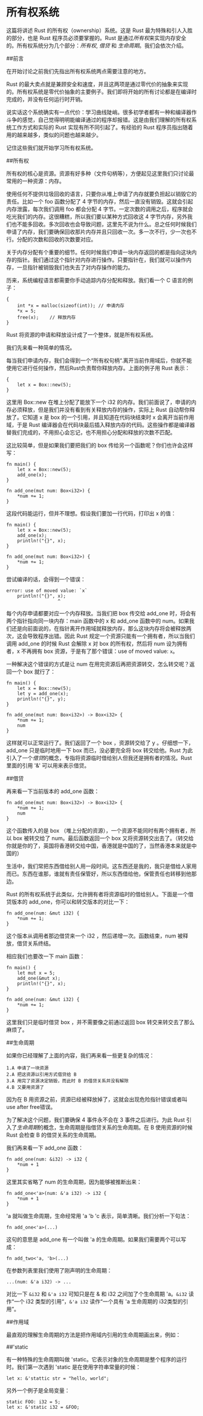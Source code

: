 所有权系统
===

这篇将讲述 Rust 的所有权（ownership）系统。这是 Rust 最为特殊和引人入胜的部分，也是 Rust 程序员必须要掌握的。Rust 是通过*所有权*来实现内存安全的。所有权系统分为几个部分：*所有权*, *借贷* 和 *生命周期*。我们会依次介绍。

##前言

在开始讨论之前我们先指出所有权系统两点需要注意的地方。

Rust 的最大卖点就是兼顾安全和速度，并且这两项是通过零代价的抽象来实现的。所有权系统是零代价抽象的主要例子。我们即将开始的所有讨论都是在编译时完成的，并没有任何运行时开销。

说实话这个系统确实有一点代价：学习曲线陡峭。很多初学者都有一种和编译器作斗争的感觉，自己觉得明明能编译通过的程序却报错。这是由我们理解的所有权系统工作方式和实际的 Rust 实现有所不同引起了。有经验的 Rust 程序员指出随着用的越来越多，类似的问题也越来越少。

记住这些我们就开始学习所有权系统。

##所有权

所有权的核心是资源。资源有好多种（文件句柄等），方便起见这里我们只讨论最常用的一种资源：内存。

使用任何不提供垃圾回收的语言，只要你从堆上申请了内存就要负担起以销毁它的责任。比如一个 foo 函数分配了 4 字节的内存，然后一直没有销毁。这就会引起内存泄露，每次我们调用 foo 都会分配 4 字节。一定次数的调用之后，程序就会吃光我们的内存。这很糟糕，所以我们要以某种方式回收这 4 字节内存，另外我们也不能多回收。多次回收也会导致问题，这里先不说为什么。总之任何时候我们申请了内存，我们要确保回收那片内存并且只回收一次。多一次不行，少一次也不行。分配的次数和回收的次数要对应。

关于内存分配有个重要的细节。任何时候我们申请一块内存返回的都是指向这块内存的指针。我们通过这个指针对内存进行操作。只要指针在，我们就可以操作内存，一旦指针被销毁我们也失去了对内存操作的能力。

历来，系统编程语言都需要你手动追踪内存分配和释放。我们看一个 C 语言的例子：

	{
		int *x = malloc(sizeof(int)); // 申请内存
		*x = 5;
		free(x);	// 释放内存
	}

Rust 将资源的申请和释放设计成了一个整体，就是所有权系统。

我们先来看一种简单的情况。

每当我们申请内存，我们会得到一个“所有权句柄“.离开当前作用域后，你就不能使用它进行任何操作，然后Rust负责帮你释放内存。上面的例子用 Rust 表示：

	{
		let x = Box::new(5);
	}
	
这里用 Box::new 在堆上分配了能放下一个 i32 的内存。我们前面说了，申请的内存必须释放，但是我们并没有看到有关释放内存的操作，实际上 Rust 自动帮你释放了。它知道 x 是 box 的一个引用，并且知道在代码块结束时 x 会离开当前作用域，于是 Rust 编译器会在代码块最后插入释放内存的代码。这些操作都是编译器替我们完成的，不用担心会忘记，也不用担心分配和释放的次数不匹配。

这比较简单，但是如果我们要把我们的 box 传给另一个函数呢？你们也许会这样写：

	fn main() {
    	let x = Box::new(5);
    	add_one(x);
	}

	fn add_one(mut num: Box<i32>) {
    	*num += 1;
	}
	
这段代码能运行，但并不理想。假设我们要加一行代码，打印出 x 的值：

	fn main() {
    	let x = Box::new(5);
    	add_one(x);
    	println!("{}", x);
	}

	fn add_one(mut num: Box<i32>) {
    	*num += 1;
	}
	
尝试编译的话，会得到一个错误：
	
	error: use of moved value: `x`
   		println!("{}", x);
                       ^
                  
每个内存申请都要对应一个内存释放。当我们把 box 传交给 add_one 时，将会有两个指针指向同一块内存：main 函数中的 x 和 add_one 函数中的 num。如果我们还是向前面说的，在指针离开作用域就释放内存，那么这块内存将会被释放两次，这会导致程序出错。因此 Rust 规定一个资源只能有一个拥有者，所以当我们调用 add_one 的时候 Rust 会解除 x 对 box 的所有权，然后将 num 设为拥有者，x 不再拥有 box 资源，于是有了那个错误：use of moved value: `x`。

一种解决这个错误的方式是让 num 在用完资源后再把资源转交，怎么转交呢？返回一个 box 就行了：

	fn main() {
    	let x = Box::new(5);
    	let y = add_one(x);
    	println!("{}", y);
	}

	fn add_one(mut num: Box<i32>) -> Box<i32> {
    	*num += 1;
    	num
	}

这样就可以正常运行了。我们返回了一个 box ，资源转交给了 y 。仔细想一下， add_one 只是临时地用一下 box 而已，没必要完全将 box 转交给他。Rust 为此引入了一个*借贷*的概念，专指将资源临时借给别人但我还是拥有者的情况。Rust 里面的引用 '&' 可以用来表示借贷。

##借贷

再来看一下当前版本的 add_one 函数：

	fn add_one(mut num: Box<i32>) -> Box<i32> {
    	*num += 1;
    	num
	}
	
这个函数传入的是 box （堆上分配的资源），一个资源不能同时有两个拥有者，所以 box 被转交给了 num。最后函数返回一个 box 又将资源转交出去了。（转交给你就是你的了，英国将香港转交给中国，香港就是中国的了，当然香港本来就是中国的）

生活中，我们常把东西借给别人用一段时间。这东西还是我的，我只是借给人家用而已。东西在谁那，谁就有责任保管好，所以东西借给他，保管责任也转移到他那边。

Rust 的所有权系统于此类似，允许拥有者将资源临时的借给别人。下面是一个借贷版本的 add_one，你可以和转交版本的对比一下：

	fn add_one(num: &mut i32) {
    	*num += 1;
	}
	
这个版本从调用者那边借贷来一个 i32 ，然后递增一次。函数结束，num 被释放，借贷关系终结。

相应我们也要改一下 main 函数：

	fn main() {
    	let mut x = 5;
    	add_one(&mut x);
    	println!("{}", x);
	}

	fn add_one(num: &mut i32) {
    	*num += 1;
	}
	
这里我们只是临时借贷 box ，并不需要像之前通过返回 box 转交来转交去了那么麻烦了。

##生命周期

如果你已经理解了上面的内容，我们再来看一些更复杂的情况：

	1.A 申请了一块资源
	2.A 把这资源以引用方式借贷给 B
	3.A 用完了资源决定销毁，而此时 B 的借贷关系并没有解除
	4.B 又要用资源了
	
因为在 B 用资源之前，资源已经被释放掉了，这就会出现危险指针错误或者叫 use after free错误。

为了解决这个问题，我们要确保 4 事件永不会在 3 事件之后进行。为此 Rust 引入了*生命周期*的概念，生命周期是指借贷关系的生命周期。在 B 使用资源的时候 Rust 会检查 B 的借贷关系的生命周期。

我们再来看一下 add_one 函数：

	fn add_one(num: &i32) -> i32 {
    	*num + 1
	}

这里其实省略了 num 的生命周期，因为能够被推断出来：

	fn add_one<'a>(num: &'a i32) -> i32 {
    	*num + 1
	}
	
'a 就叫做生命周期，生命经常用 'a 'b 'c 表示，简单清晰。我们分析一下句法：

	fn add_one<'a>(...)
	
这句的意思是 add_one 有一个叫做 'a 的生命周期。如果我们需要两个可以写成：

	fn add_two<'a, 'b>(...)
	
在参数列表里我们使用了刚声明的生命周期：

	...(num: &'a i32) -> ...
	
对比一下 `&i32` 和 `&'a i32` 可知只是在 & 和 i32 之间加了个生命周期 'a。`&i32` 读作“一个 i32 类型的引用“，`&'a i32` 读作“一个具有 'a 生命周期的 i32类型的引用”。

##作用域

最直观的理解生命周期的方法是把作用域内引用的生命周期画出来，例如：

	
##'static

有一种特殊的生命周期叫做 'static。它表示对象的生命周期是整个程序的运行时。我们第一次遇到 'static 是在使用字符串常量的时候：

	let x: &'stattic str = "hello, world";
	
另外一个例子是全局变量：

	static FOO: i32 = 5;
	let x: &'static i32 = &FOO;
